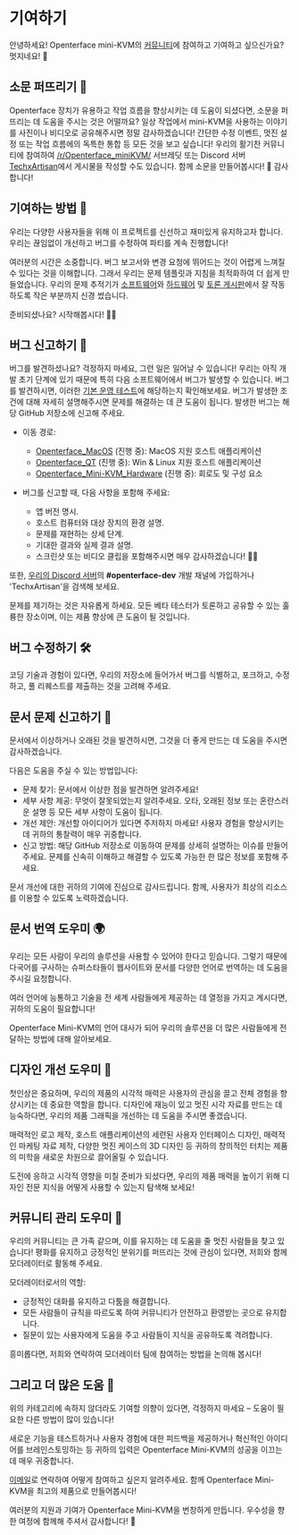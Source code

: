 # 기여하기

안녕하세요! Openterface mini-KVM의 [커뮤니티](/community)에 참여하고 기여하고 싶으신가요? 멋지네요! 🧡

## 소문 퍼뜨리기 📢

Openterface 장치가 유용하고 작업 흐름을 향상시키는 데 도움이 되셨다면, 소문을 퍼뜨리는 데 도움을 주시는 것은 어떨까요? 일상 작업에서 mini-KVM을 사용하는 이야기를 사진이나 비디오로 공유해주시면 정말 감사하겠습니다! 간단한 수정 이벤트, 멋진 설정 또는 작업 흐름에의 독특한 통합 등 모든 것을 보고 싶습니다! 우리의 활기찬 커뮤니티에 참여하여 [/r/Openterface_miniKVM/](https://www.reddit.com/r/Openterface_miniKVM/) 서브레딧 또는 Discord 서버 [TechxArtisan](https://discord.gg/sFTJD6a3R8)에서 게시물을 작성할 수도 있습니다. 함께 소문을 만들어봅시다! 🚀 감사합니다!

## 기여하는 방법 🌟

우리는 다양한 사용자들을 위해 이 프로젝트를 신선하고 재미있게 유지하고자 합니다. 우리는 끊임없이 개선하고 버그를 수정하여 파티를 계속 진행합니다!

여러분의 시간은 소중합니다. 버그 보고서와 변경 요청에 뛰어드는 것이 어렵게 느껴질 수 있다는 것을 이해합니다. 그래서 우리는 문제 템플릿과 지침을 최적화하여 더 쉽게 만들었습니다. 우리의 문제 추적기가 [소프트웨어](/quick-start/#install-host-application)와 [하드웨어](https://github.com/TechxArtisanStudio/Openterface_Mini-KVM_Hardware) 및 [토론 게시판](https://github.com/TechxArtisanStudio/Openterface/discussions)에서 잘 작동하도록 작은 부분까지 신경 썼습니다.

준비되셨나요? 시작해봅시다! 🏊‍♂️

## 버그 신고하기 🐛

버그를 발견하셨나요? 걱정하지 마세요, 그런 일은 일어날 수 있습니다! 우리는 아직 개발 초기 단계에 있기 때문에 특히 다음 소프트웨어에서 버그가 발생할 수 있습니다. 버그를 발견하시면, 이러한 [기본 운영 테스트](/basic-testing)에 해당하는지 확인해보세요. 버그가 발생한 조건에 대해 자세히 설명해주시면 문제를 해결하는 데 큰 도움이 됩니다. 발생한 버그는 해당 GitHub 저장소에 신고해 주세요.

- 이동 경로: 
    - [Openterface_MacOS](https://github.com/TechxArtisanStudio/Openterface_MacOS) (진행 중): MacOS 지원 호스트 애플리케이션
    - [Openterface_QT](https://github.com/TechxArtisanStudio/Openterface_QT) (진행 중): Win & Linux 지원 호스트 애플리케이션
    - [Openterface_Mini-KVM_Hardware](https://github.com/TechxArtisanStudio/Openterface_Mini-KVM_Hardware) (진행 중): 회로도 및 구성 요소

- 버그를 신고할 때, 다음 사항을 포함해 주세요:
    - 앱 버전 명시.
    - 호스트 컴퓨터와 대상 장치의 환경 설명.
    - 문제를 재현하는 상세 단계.
    - 기대한 결과와 실제 결과 설명.
    - 스크린샷 또는 비디오 클립을 포함해주시면 매우 감사하겠습니다! 📸🎥

또한, [우리의 Discord 서버](https://discord.gg/sFCXHrpDcc)의 **#openterface-dev** 개발 채널에 가입하거나 'TechxArtisan'을 검색해 보세요.

문제를 제기하는 것은 자유롭게 하세요. 모든 베타 테스터가 토론하고 공유할 수 있는 훌륭한 장소이며, 이는 제품 향상에 큰 도움이 될 것입니다.

## 버그 수정하기 🛠️

코딩 기술과 경험이 있다면, 우리의 저장소에 들어가서 버그를 식별하고, 포크하고, 수정하고, 풀 리퀘스트를 제출하는 것을 고려해 주세요.

## 문서 문제 신고하기 📝

문서에서 이상하거나 오래된 것을 발견하시면, 그것을 더 좋게 만드는 데 도움을 주시면 감사하겠습니다.

다음은 도움을 주실 수 있는 방법입니다:

- 문제 찾기: 문서에서 이상한 점을 발견하면 알려주세요!
- 세부 사항 제공: 무엇이 잘못되었는지 알려주세요. 오타, 오래된 정보 또는 혼란스러운 설명 등 모든 세부 사항이 도움이 됩니다.
- 개선 제안: 개선할 아이디어가 있다면 주저하지 마세요! 사용자 경험을 향상시키는 데 귀하의 통찰력이 매우 귀중합니다.
- 신고 방법: 해당 GitHub 저장소로 이동하여 문제를 상세히 설명하는 이슈를 만들어 주세요. 문제를 신속히 이해하고 해결할 수 있도록 가능한 한 많은 정보를 포함해 주세요.

문서 개선에 대한 귀하의 기여에 진심으로 감사드립니다. 함께, 사용자가 최상의 리소스를 이용할 수 있도록 노력하겠습니다.

## 문서 번역 도우미 🌍

우리는 모든 사람이 우리의 솔루션을 사용할 수 있어야 한다고 믿습니다. 그렇기 때문에 다국어를 구사하는 슈퍼스타들이 웹사이트와 문서를 다양한 언어로 번역하는 데 도움을 주시길 요청합니다.

여러 언어에 능통하고 기술을 전 세계 사람들에게 제공하는 데 열정을 가지고 계시다면, 귀하의 도움이 필요합니다!

Openterface Mini-KVM의 언어 대사가 되어 우리의 솔루션을 더 많은 사람들에게 전달하는 방법에 대해 알아보세요.

## 디자인 개선 도우미 🎨

첫인상은 중요하며, 우리의 제품의 시각적 매력은 사용자의 관심을 끌고 전체 경험을 향상시키는 데 중요한 역할을 합니다. 디자인에 재능이 있고 멋진 시각 자료를 만드는 데 능숙하다면, 우리의 제품 그래픽을 개선하는 데 도움을 주시면 좋겠습니다.

매력적인 로고 제작, 호스트 애플리케이션의 세련된 사용자 인터페이스 디자인, 매력적인 마케팅 자료 제작, 다양한 멋진 케이스의 3D 디자인 등 귀하의 창의적인 터치는 제품의 미학을 새로운 차원으로 끌어올릴 수 있습니다.

도전에 응하고 시각적 영향을 미칠 준비가 되셨다면, 우리의 제품 매력을 높이기 위해 디자인 전문 지식을 어떻게 사용할 수 있는지 탐색해 보세요!

## 커뮤니티 관리 도우미 🤝

우리의 커뮤니티는 큰 가족 같으며, 이를 유지하는 데 도움을 줄 멋진 사람들을 찾고 있습니다! 평화를 유지하고 긍정적인 분위기를 퍼뜨리는 것에 관심이 있다면, 저희와 함께 모더레이터로 활동해 주세요.

모더레이터로서의 역할:
- 긍정적인 대화를 유지하고 다툼을 해결합니다.
- 모든 사람들이 규칙을 따르도록 하여 커뮤니티가 안전하고 환영받는 곳으로 유지합니다.
- 질문이 있는 사용자에게 도움을 주고 사람들이 지식을 공유하도록 격려합니다.

흥미롭다면, 저희와 연락하여 모더레이터 팀에 참여하는 방법을 논의해 봅시다!

## 그리고 더 많은 도움 🚀

위의 카테고리에 속하지 않더라도 기여할 의향이 있다면, 걱정하지 마세요 – 도움이 필요한 다른 방법이 많이 있습니다!

새로운 기능을 테스트하거나 사용자 경험에 대한 피드백을 제공하거나 혁신적인 아이디어를 브레인스토밍하는 등 귀하의 입력은 Openterface Mini-KVM의 성공을 이끄는 데 매우 귀중합니다.

[이메일](mailto:info@techxartisan.com)로 연락하여 어떻게 참여하고 싶은지 알려주세요. 함께 Openterface Mini-KVM을 최고의 제품으로 만들어봅시다!

여러분의 지원과 기여가 Openterface Mini-KVM을 번창하게 만듭니다. 우수성을 향한 여정에 함께해 주셔서 감사합니다! 🚀
